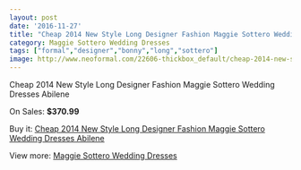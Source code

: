 ```yaml
---
layout: post
date: '2016-11-27'
title: "Cheap 2014 New Style Long Designer Fashion Maggie Sottero Wedding Dresses Abilene"
category: Maggie Sottero Wedding Dresses
tags: ["formal","designer","bonny","long","sottero"]
image: http://www.neoformal.com/22606-thickbox_default/cheap-2014-new-style-long-designer-fashion-maggie-sottero-wedding-dresses-abilene.jpg
---
```

Cheap 2014 New Style Long Designer Fashion Maggie Sottero Wedding Dresses Abilene

On Sales: **$370.99**
<a href="https://www.neoformal.com/en/maggie-sottero-wedding-dresses-2014/7507-cheap-2014-new-style-long-designer-fashion-maggie-sottero-wedding-dresses-abilene.html"><amp-img layout="responsive" width="600" height="600" src="//www.neoformal.com/22606-thickbox_default/cheap-2014-new-style-long-designer-fashion-maggie-sottero-wedding-dresses-abilene.jpg" alt="Cheap 2014 New Style Long Designer Fashion Maggie Sottero Wedding Dresses Abilene 0" /></a>
<a href="https://www.neoformal.com/en/maggie-sottero-wedding-dresses-2014/7507-cheap-2014-new-style-long-designer-fashion-maggie-sottero-wedding-dresses-abilene.html"><amp-img layout="responsive" width="600" height="600" src="//www.neoformal.com/22607-thickbox_default/cheap-2014-new-style-long-designer-fashion-maggie-sottero-wedding-dresses-abilene.jpg" alt="Cheap 2014 New Style Long Designer Fashion Maggie Sottero Wedding Dresses Abilene 1" /></a>
<a href="https://www.neoformal.com/en/maggie-sottero-wedding-dresses-2014/7507-cheap-2014-new-style-long-designer-fashion-maggie-sottero-wedding-dresses-abilene.html"><amp-img layout="responsive" width="600" height="600" src="//www.neoformal.com/22608-thickbox_default/cheap-2014-new-style-long-designer-fashion-maggie-sottero-wedding-dresses-abilene.jpg" alt="Cheap 2014 New Style Long Designer Fashion Maggie Sottero Wedding Dresses Abilene 2" /></a>

Buy it: [Cheap 2014 New Style Long Designer Fashion Maggie Sottero Wedding Dresses Abilene](https://www.neoformal.com/en/maggie-sottero-wedding-dresses-2014/7507-cheap-2014-new-style-long-designer-fashion-maggie-sottero-wedding-dresses-abilene.html "Cheap 2014 New Style Long Designer Fashion Maggie Sottero Wedding Dresses Abilene")

View more: [Maggie Sottero Wedding Dresses](https://www.neoformal.com/en/123-maggie-sottero-wedding-dresses-2014 "Maggie Sottero Wedding Dresses")